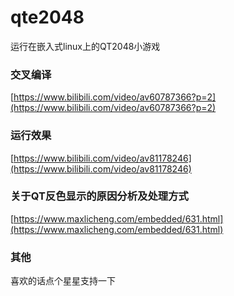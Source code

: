 # qte2048
运行在嵌入式linux上的QT2048小游戏

### 交叉编译
[https://www.bilibili.com/video/av60787366?p=2](https://www.bilibili.com/video/av60787366?p=2)

### 运行效果
[https://www.bilibili.com/video/av81178246](https://www.bilibili.com/video/av81178246)

### 关于QT反色显示的原因分析及处理方式
[https://www.maxlicheng.com/embedded/631.html](https://www.maxlicheng.com/embedded/631.html)

### 其他
喜欢的话点个星星支持一下
